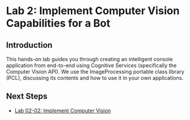 # Lab 2: Implement Computer Vision Capabilities for a Bot

## Introduction

This hands-on lab guides you through creating an intelligent console application from end-to-end using Cognitive Services (specifically the Computer Vision API). We use the ImageProcessing portable class library (PCL), discussing its contents and how to use it in your own applications.

## Next Steps

-   [Lab 02-02: Implement Computer Vision](../Lab2-Implement_Computer_Vision/02-Implement_Computer_Vision.md)